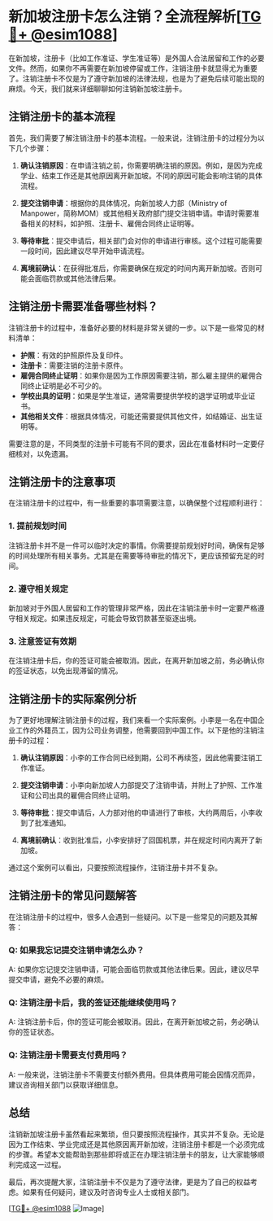 # 新加坡注册卡怎么注销？全流程解析[[TG💪+ @esim1088](https://t.me/s/esim1088)]

在新加坡，注册卡（比如工作准证、学生准证等）是外国人合法居留和工作的必要文件。然而，如果你不再需要在新加坡停留或工作，注销注册卡就显得尤为重要了。注销注册卡不仅是为了遵守新加坡的法律法规，也是为了避免后续可能出现的麻烦。今天，我们就来详细聊聊如何注销新加坡注册卡。

## 注销注册卡的基本流程

首先，我们需要了解注销注册卡的基本流程。一般来说，注销注册卡的过程分为以下几个步骤：

1. **确认注销原因**：在申请注销之前，你需要明确注销的原因。例如，是因为完成学业、结束工作还是其他原因离开新加坡。不同的原因可能会影响注销的具体流程。

2. **提交注销申请**：根据你的具体情况，向新加坡人力部（Ministry of Manpower，简称MOM）或其他相关政府部门提交注销申请。申请时需要准备相关的材料，如护照、注册卡、雇佣合同终止证明等。

3. **等待审批**：提交申请后，相关部门会对你的申请进行审核。这个过程可能需要一段时间，因此建议尽早开始申请流程。

4. **离境前确认**：在获得批准后，你需要确保在规定的时间内离开新加坡。否则可能会面临罚款或其他法律后果。

## 注销注册卡需要准备哪些材料？

注销注册卡的过程中，准备好必要的材料是非常关键的一步。以下是一些常见的材料清单：

- **护照**：有效的护照原件及复印件。
- **注册卡**：需要注销的注册卡原件。
- **雇佣合同终止证明**：如果你是因为工作原因需要注销，那么雇主提供的雇佣合同终止证明是必不可少的。
- **学校出具的证明**：如果是学生准证，通常需要提供学校的退学证明或毕业证书。
- **其他相关文件**：根据具体情况，可能还需要提供其他文件，如结婚证、出生证明等。

需要注意的是，不同类型的注册卡可能有不同的要求，因此在准备材料时一定要仔细核对，以免遗漏。

## 注销注册卡的注意事项

在注销注册卡的过程中，有一些重要的事项需要注意，以确保整个过程顺利进行：

### 1. 提前规划时间

注销注册卡并不是一件可以临时决定的事情。你需要提前规划好时间，确保有足够的时间处理所有相关事务。尤其是在需要等待审批的情况下，更应该预留充足的时间。

### 2. 遵守相关规定

新加坡对于外国人居留和工作的管理非常严格，因此在注销注册卡时一定要严格遵守相关规定。如果违反规定，可能会导致罚款甚至驱逐出境。

### 3. 注意签证有效期

在注销注册卡后，你的签证可能会被取消。因此，在离开新加坡之前，务必确认你的签证状态，以免出现滞留的情况。

## 注销注册卡的实际案例分析

为了更好地理解注销注册卡的过程，我们来看一个实际案例。小李是一名在中国企业工作的外籍员工，因为公司业务调整，他需要回到中国工作。以下是他的注销注册卡的过程：

1. **确认注销原因**：小李的工作合同已经到期，公司不再续签，因此他需要注销工作准证。

2. **提交注销申请**：小李向新加坡人力部提交了注销申请，并附上了护照、工作准证和公司出具的雇佣合同终止证明。

3. **等待审批**：提交申请后，人力部对他的申请进行了审核，大约两周后，小李收到了批准通知。

4. **离境前确认**：收到批准后，小李安排好了回国机票，并在规定时间内离开了新加坡。

通过这个案例可以看出，只要按照流程操作，注销注册卡并不复杂。

## 注销注册卡的常见问题解答

在注销注册卡的过程中，很多人会遇到一些疑问。以下是一些常见的问题及其解答：

### Q: 如果我忘记提交注销申请怎么办？

A: 如果你忘记提交注销申请，可能会面临罚款或其他法律后果。因此，建议尽早提交申请，避免不必要的麻烦。

### Q: 注销注册卡后，我的签证还能继续使用吗？

A: 注销注册卡后，你的签证可能会被取消。因此，在离开新加坡之前，务必确认你的签证状态。

### Q: 注销注册卡需要支付费用吗？

A: 一般来说，注销注册卡不需要支付额外费用。但具体费用可能会因情况而异，建议咨询相关部门以获取详细信息。

## 总结

注销新加坡注册卡虽然看起来繁琐，但只要按照流程操作，其实并不复杂。无论是因为工作结束、学业完成还是其他原因离开新加坡，注销注册卡都是一个必须完成的步骤。希望本文能帮助到那些即将或正在办理注销注册卡的朋友，让大家能够顺利完成这一过程。

最后，再次提醒大家，注销注册卡不仅是为了遵守法律，更是为了自己的权益考虑。如果有任何疑问，建议及时咨询专业人士或相关部门。

[[TG💪+ @esim1088](https://t.me/s/esim1088) ![Image](https://i.postimg.cc/4NQfJmqS/Snipaste-2025-05-13-00-14-12.png)]